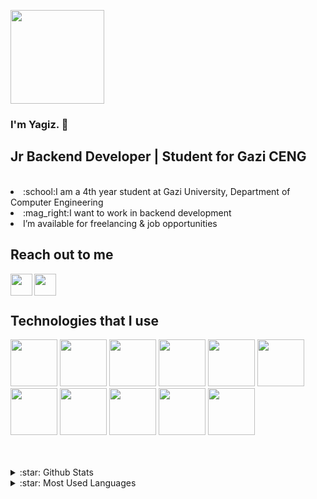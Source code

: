 <p><img src="https://media.giphy.com/media/ptzlRfMuHaGgccUzbh/giphy.gif" width="150px"</p>

### I'm Yagiz. :wave:

## Jr Backend Developer | Student for Gazi CENG

<br />
 
 <li>:school:I am a 4th year student at Gazi University, Department of Computer Engineering</li>
 <li>:mag_right:I want to work in backend development</li>
 <li>I’m available for freelancing & job opportunities</li>

## Reach out to me


[<img width="35" src="https://unpkg.com/simple-icons@v8/icons/linkedin.svg" align="left"/>][linkedin]
<a href="mailto:azmiyagizsahin@gmail.com" target="_blank"><img width="35" src="https://unpkg.com/simple-icons@v8/icons/gmail.svg" align="left"/></a>
 
<br />

<br />

## Technologies that I use

<p>
<img src="https://github.com/bablubambal/All_logo_and_pictures/blob/main/programming%20languages/c.svg" width="75">
<img src="https://github.com/bablubambal/All_logo_and_pictures/blob/main/programming%20languages/c%23.svg" width="75">
<img src="https://github.com/bablubambal/All_logo_and_pictures/blob/main/programming%20languages/java.svg" width="75">
<img src="https://github.com/bablubambal/All_logo_and_pictures/blob/main/frameworks/nodejs.svg" width="75">
<img src="https://github.com/bablubambal/All_logo_and_pictures/blob/main/databases/mongodb.svg" width="75">
<img src="https://github.com/bablubambal/All_logo_and_pictures/blob/main/others/git.svg" width="75">
<img src="https://github.com/bablubambal/All_logo_and_pictures/blob/main/frameworks/spring.svg" width="75">
<img src="https://github.com/bablubambal/All_logo_and_pictures/blob/main/programming%20languages/python.svg" width="75">
<img src="https://github.com/bablubambal/All_logo_and_pictures/blob/main/databases/redis.svg" width="75">
<img src="https://github.com/bablubambal/All_logo_and_pictures/blob/main/databases/postgresql.svg" width="75">
<img src="https://github.com/bablubambal/All_logo_and_pictures/blob/main/cloud/docker.svg" width="75">

 
</p>

<br />
<br /> 
<details>
<summary>:star: Github Stats</summary>
<img src="https://github-readme-stats.vercel.app/api?username=YagizSahin&theme=gotham">
</details> 
<details>
<summary>:star: Most Used Languages</summary>
<img src="https://github-readme-stats.vercel.app/api/top-langs/?username=YagizSahin">
</details> 




[linkedin]:https://www.linkedin.com/in/yağız-şahin-38b3b8225/

